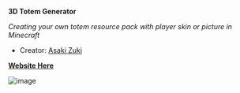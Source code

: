**3D Totem Generator**

_Creating your own totem resource pack with player skin or picture in Minecraft_
+ Creator: [Asaki Zuki](https://www.youtube.com/@asakizuki)

[**Website Here**](https://asakizuki.github.io/3d-totem-generator/)

![image](https://github.com/asakiyuki/3d-totem-generator/assets/108646953/8cb73e53-735d-4c10-968f-1b336a5f16d8)

